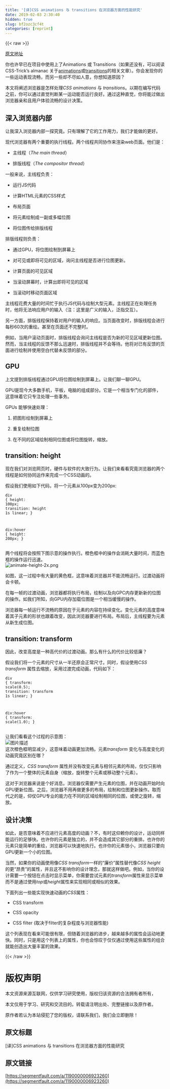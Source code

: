 ```yaml
---
title: '[译]CSS animations 与 transitions 在浏览器方面的性能研究' 
date: 2019-02-03 2:30:40
hidden: true
slug: bf2ozc3cf4t
categories: [reprint]
---
```


{{< raw >}}

                    
<p><a href="http://blogs.adobe.com/webplatform/2014/03/18/css-animations-and-transitions-performance/" rel="nofollow noreferrer" target="_blank">原文地址</a></p>
<p>你也许早已在项目中使用上了Animations 或 Transitions（如果还没有，可以阅读CSS-Trick’s almanac 关于<a href="https://css-tricks.com/almanac/properties/a/animation/" rel="nofollow noreferrer" target="_blank">animations</a>或<a href="https://css-tricks.com/almanac/properties/t/transition/" rel="nofollow noreferrer" target="_blank">transitions</a>的相关文章）。你会发现你的一些运动表现流畅，而另一些却不尽如人意，你想知道原因？</p>
<p>本文将阐述浏览器是怎样处理<em>CSS animations</em> 与 <em>transitions</em>。以期在编写代码之前，你可以通过直觉判断某一运动能否运行良好。通过这种直觉，你将能过做出浏览器亲和且用户体验流畅的设计决策。</p>
<h2 id="articleHeader0">深入浏览器内部</h2>
<p>让我深入浏览器内部一探究竟。只有理解了它的工作用力，我们才能做的更好。</p>
<p>现代浏览器有两个重要的执行线程。两个线程共同协作来渲染web页面。他们是：</p>
<ul>
<li><p>主线程（<em>The main thread</em>）</p></li>
<li><p>排版线程（<em>The compositor thread</em>）</p></li>
</ul>
<p>一般来说，主线程负责：</p>
<ul>
<li><p>运行JS代码</p></li>
<li><p>计算HTML元素的CSS样式</p></li>
<li><p>布局页面</p></li>
<li><p>将元素绘制成一副或多幅位图</p></li>
<li><p>将位图传给排版线程</p></li>
</ul>
<p>排版线程则负责：</p>
<ul>
<li><p>通过GPU，将位图绘制到屏幕上</p></li>
<li><p>对可见或即将可见的区域，询问主线程是否进行位图更新。</p></li>
<li><p>计算页面的可见区域</p></li>
<li><p>当滚动屏幕时，计算出即将可见的区域</p></li>
<li><p>当滚动时移动页面区域</p></li>
</ul>
<p>主线程花费大量的时间忙于执行JS代码与绘制大型元素。主线程正在处理任务时，他将无法响应用户的输入（注：这里是广义的输入，泛指交互）。</p>
<p>另一方面，排版线程保持着对用户的输入的响应。当页面改变时，排版线程会进行每秒60次的重绘。甚至在页面还不完整时。</p>
<p>例如，当用户滚动页面时，排版线程会询问主线程是否为新的可见区域更新位图。然而，当主线程的反馈不那么迅速时，排版线程并不会等待。他将对已有反馈的页面进行绘制并使用空白代替未反馈的部分。</p>
<h2 id="articleHeader1">GPU</h2>
<p>上文提到排版线程通过GPU将位图绘制到屏幕上。让我们聊一聊GPU。</p>
<p>GPU是现今大多数手机，平板，电脑的组成部分。它是一个相当专门化的部件，这意味着它只专注处理一些事务。</p>
<p>GPUs 能够快速处理：</p>
<ol>
<li><p>把图形绘制到屏幕上</p></li>
<li><p>重复绘制位图</p></li>
<li><p>在不同的区域绘制相同位图或将位图旋转，缩放。</p></li>
</ol>
<h2 id="articleHeader2">transition: height</h2>
<p>现在我们对浏览网页时，硬件与软件的大致行为。让我们来看看究竟浏览器的两个线程是如何协同运作来完成一个CSS动画的。</p>
<p>假设我们使用如下代码，将一个元素从100px变为200px:</p>
<div class="widget-codetool" style="display:none;">
      <div class="widget-codetool--inner">
      <span class="selectCode code-tool" data-toggle="tooltip" data-placement="top" title="" data-original-title="全选"></span>
      <span type="button" class="copyCode code-tool" data-toggle="tooltip" data-placement="top" data-clipboard-text="div {
    height: 100px;
    transition: height 1s linear;
}
 
div:hover {
    height: 200px;
}
" title="" data-original-title="复制"></span>
      <span type="button" class="saveToNote code-tool" data-toggle="tooltip" data-placement="top" title="" data-original-title="放进笔记"></span>
      </div>
      </div><pre class="hljs css"><code><span class="hljs-selector-tag">div</span> {
    <span class="hljs-attribute">height</span>: <span class="hljs-number">100px</span>;
    <span class="hljs-attribute">transition</span>: height <span class="hljs-number">1s</span> linear;
}
 
<span class="hljs-selector-tag">div</span><span class="hljs-selector-pseudo">:hover</span> {
    <span class="hljs-attribute">height</span>: <span class="hljs-number">200px</span>;
}
</code></pre>
<p>两个线程将会按照下图示意的操作执行。橙色框中的操作会消耗大量时间，而蓝色框的操作运行迅速。<br><span class="img-wrap"><img data-src="/img/bVDc96?w=958&amp;h=1479" src="https://static.alili.tech/img/bVDc96?w=958&amp;h=1479" alt="animate-height-2x.png" title="animate-height-2x.png" style="cursor: pointer;"></span></p>
<p>如图，这一过程中有大量的黄色框，这意味着浏览器并不能流畅运行。过渡动画将会卡顿。</p>
<p>在每一帧的过渡动画，浏览器都将执行布局，绘制以及向GPC内存更新新的位图的操作。如我们所知，向GPU内存加载位图是一个相当缓慢的操作。</p>
<p>浏览器每一帧运行不流畅的原因在于元素的内容在持续变化。变化元素的高度意味着其子元素的形状也跟着改变，因此浏览器要进行布局。布局后，主线程要为元素从新生成位图。</p>
<h2 id="articleHeader3">transition: transform</h2>
<p>因此，改变高度是一种高代价的过渡动画。那么有什么的代价比较低廉？</p>
<p>假设我们将一个元素的尺寸从一半还原会正常尺寸。同时，假设使用<em>CSS transform</em> 属性去缩放，采用过渡完成动画，代码如下：</p>
<div class="widget-codetool" style="display:none;">
      <div class="widget-codetool--inner">
      <span class="selectCode code-tool" data-toggle="tooltip" data-placement="top" title="" data-original-title="全选"></span>
      <span type="button" class="copyCode code-tool" data-toggle="tooltip" data-placement="top" data-clipboard-text="div {
    transform: scale(0.5);
    transition: transform 1s linear;
}
 
div:hover {
    transform: scale(1.0);
}
" title="" data-original-title="复制"></span>
      <span type="button" class="saveToNote code-tool" data-toggle="tooltip" data-placement="top" title="" data-original-title="放进笔记"></span>
      </div>
      </div><pre class="hljs css"><code><span class="hljs-selector-tag">div</span> {
    <span class="hljs-attribute">transform</span>: <span class="hljs-built_in">scale</span>(0.5);
    <span class="hljs-attribute">transition</span>: transform <span class="hljs-number">1s</span> linear;
}
 
<span class="hljs-selector-tag">div</span><span class="hljs-selector-pseudo">:hover</span> {
    <span class="hljs-attribute">transform</span>: <span class="hljs-built_in">scale</span>(1.0);
}
</code></pre>
<p>让我们看看这个过程的示意图：<br><span class="img-wrap"><img data-src="/img/bVDda8?w=958&amp;h=1209" src="https://static.alili.tech/img/bVDda8?w=958&amp;h=1209" alt="图片描述" title="图片描述" style="cursor: pointer;"></span><br>这次橙色框明显减少，这意味着动画更加流畅。元素<em>transform</em> 变化与高度变化的动画究竟区别在哪？</p>
<p>通过定义，<em>CSS transform</em> 属性并没有改变元素与相邻元素的布局，仅仅只影响了作为一个整体的元素自身（缩放，旋转整个元素或移动整个元素）。</p>
<p>这对于浏览器来说是个好消息。浏览器仅需要产生元素的位图，并在动画开始时向GPU更新位图。之后，浏览器不用再做更多的布局，绘制和位图更新操作。取而代之的是，仰仗GPU专业的能力在不同的区域绘制相同的位图，或使之旋转，缩放。</p>
<h2 id="articleHeader4">设计决策</h2>
<p>如此，是否意味着不应进行元素高度的动画？不，有时这仰赖你的设计，运动同样能运行的足够快。也许你的元素是独立的，并不会造成其它部分的重排。也许你的元素只是简单的重绘，浏览器可以快速地执行。也许你的元素很小，浏览器只要向GPU更新一个小的位图。</p>
<p>当然，如果你的动画使用像<em>CSS transform</em>一样的“廉价”属性替代像<em>CSS height</em>的更“昂贵”的属性，并且这不影响你的设计理念，那就这样做吧。例如，当你的设计需要一个按钮在点击时显示菜单，你需要尝试元素的<em>transform</em>属性来显示菜单而不是通过使用<em>top</em>或<em>height</em>属性来实现相同或相似的效果。</p>
<p>下面列出一些能实现快速动画的<em>CSS</em>属性：</p>
<ul>
<li><p>CSS transform</p></li>
<li><p>CSS opacity</p></li>
<li><p>CSS filter (取决于filter的复杂程度与浏览器性能)</p></li>
</ul>
<p>这个列表现在看来可能很有限，但随着浏览器的进步，越来越多的属性会运动地更快。同时，只是用这个列表上的属性，你也会惊叹于仅仅通过使用这些属性的组合就能创造出大量丰富的效果。</p>

                
{{< /raw >}}

# 版权声明
本文资源来源互联网，仅供学习研究使用，版权归该资源的合法拥有者所有，

本文仅用于学习、研究和交流目的。转载请注明出处、完整链接以及原作者。

原作者若认为本站侵犯了您的版权，请联系我们，我们会立即删除！

## 原文标题
[译]CSS animations 与 transitions 在浏览器方面的性能研究

## 原文链接
[https://segmentfault.com/a/1190000006923260](https://segmentfault.com/a/1190000006923260)


